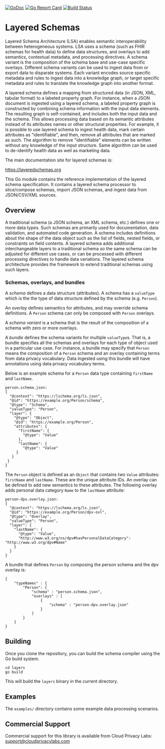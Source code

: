 [![GoDoc](https://godoc.org/github.com/cloudprivacylabs/lsa?status.svg)](https://godoc.org/github.com/cloudprivacylabs/lsa)
[![Go Report Card](https://goreportcard.com/badge/github.com/cloudprivacylabs/lsa)](https://goreportcard.com/report/github.com/cloudprivacylabs/lsa)
[![Build Status](https://github.com/cloudprivacylabs/lsa/actions/workflows/CI.yml/badge.svg?branch=main)](https://github.com/cloudprivacylabs/lsa/actions/workflows/CI.yml)
# Layered Schemas

Layered Schema Architecture (LSA) enables semantic interoperability
between heterogeneous systems. LSA uses a schema (such as FHIR schemas
for health data) to define data structures, and overlays to add
semantics, contextual metadata, and processing directives. A schema
variant is the composition of the schema base and use-case specific
overlays. Different schema variants can be used to ingest data from or
export data to disparate systems. Each variant encodes source specific
metadata and rules to ingest data into a knowledge graph, or target
specific metadata and rules to translate the knowledge graph into
another format.

A layered schema defines a mapping from structured data (in JSON, XML,
tabular format) to a labeled property graph. For instance, when a JSON
document is ingested using a layered schema, a labeled property graph
is constructed by combining schema information with the input data
elements. The resulting graph is self-contained, and includes both the
input data and the schema. This allows processing data based on its
semantic attributes instead of its attributes names or other
structural properties. For example, it is possible to use layered
schema to ingest health data, mark certain attributes as
"identifiable", and then, remove all attributes that are marked as
such. The algorithm to remove "identifiable" elements can be written
without any knowledge of the input structure. Same algorithm can be
used to de-identify health data as well as marketing data.

The main documentation site for layered schemas is:

https://layeredschemas.org

This Go module contains the reference implementation of the layered
schema specification. It contains a layered schema processor to
slice/compose schemas, import JSON schemas, and ingest data from
JSON/CSV/XML sources.


## Overview

A traditional schema (a JSON schema, an XML schema, etc.) defines one
or more data types. Such schemas are primarily used for documentation,
data validation, and automated code generation. A schema includes
definitions about the shape of the data object such as the list of
fields, nested fields, or constraints on field contents. A layered
schema adds additional interchangeable layers to a traditional schema
so the same schema can be adjusted for different use cases, or can be
processed with different processing directives to handle data
variations. The layered schema architecture provides the framework to
extend traditional schemas using such layers.

### Schemas, overlays, and bundles

A *schema* defines a data structure (attributes). A schema has a
`valueType` which is the the type of data structure defined by the
schema (e.g. `Person`).

An *overlay* defines semantics for attributes, and may override schema
definitions. A `Person` schema can only be composed with `Person`
overlays.

A *schema variant* is a schema that is the result of the composition
of a schema with zero or more overlays. 

A *bundle* defines the schema variants for multiple `valueType`s. That
is, a bundle specifies all the schemas and overlays for each type of
object used in a particular use case. For instance, a bundle may
specify that `Person` means the composition of a `Person` schema and
an overlay containing terms from data privacy vocabulary. Data
ingested using this bundle will have annotations using data privacy
vocabulary terms. 

Below is an example schema for a `Person` data type containing
`firstName` and `lastName`.

```
person.schema.json:
{
  "@context": "https://lschema.org/ls.json",
  "@id": "https://example.org/Person/schema",
  "@type": "Schema",
  "valueType": "Person",
  "layer": {
    "@type": "Object",
    "@id": "https://example.org/Person",
    "attributes": {
      "firstName": {
        "@type": "Value"
      },
      "lastName": {
        "@type": "Value"
     }
   }
 }
}
```

The `Person` object is defined as an `Object` that contains two
`Value` attributes: `firstName` and `lastName`. These are the unique
attribute IDs. An overlay can be defined to add new semantics to these
attributes. The following overlay adds personal data category `Name`
to the `lastName` attribute:

```
person-dpv.overlay.json:
{
  "@context": "https://lschema.org/ls.json",
  "@id": "https://example.org/Person/dpv-ovl",
  "@type": "Overlay",
  "valueType": "Person",
  "layer": {
    "lastName": {
      "@type": "Value",
      "http://www.w3.org/ns/dpv#hasPersonalDataCategory": "http://www.w3.org/dpv#Name"
    }
  }
}
```

A bundle that defines `Person` by composing the person schema and the
dpv overlay is:

```
{
    "typeNames" : {
        "Person": {
            "schema" : "person.schema.json",
            "overlays" : [
                {
                    "schema" : "person-dpv.overlay.json"
                }
            ]
        }
    }
}
```

## Building

Once you clone the repository, you can build the schema compiler using
the Go build system.

```
cd layers
go build
```

This will build the `layers` binary in the current directory.

## Examples

The `examples/` directory contains some example data processing
scenarios.

## Commercial Support

Commercial support for this library is available from Cloud Privacy Labs: support@cloudprivacylabs.com


